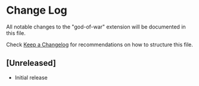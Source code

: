 # Change Log

All notable changes to the "god-of-war" extension will be documented in this file.

Check [Keep a Changelog](http://keepachangelog.com/) for recommendations on how to structure this file.

## [Unreleased]

- Initial release
